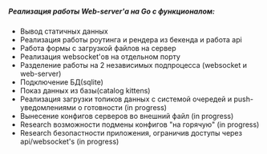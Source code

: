 ##### Реализация работы Web-server'а на Go с функционалом:

* Вывод статичных данных
* Реализация работы роутинга и рендера из бекенда и работа api
* Работа формы с загрузкой файлов на сервер
* Реализация websocket'ов на отдельном порту
* Разделение работы на 2 независимых подпроцесса (websocket и web-server)
* Подключение БД(sqlite)
* Показ данных из базы(catalog kittens)
* Реализация загрузки топиков данных с системой очередей и push-уведомлениями о готовности (in progress)
* Вынесение конфигов серверов во внешний файл (in progress)
* Research возможности подмены конфигов "на горячую" (in progress)
* Research безопастности приложения, ограничив доступы через api/websocket's (in progress)
